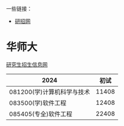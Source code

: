 一些链接：
- [研招网](https://yz.chsi.com.cn/)

# 华师大
[研究生招生信息网](https://yjszs.ecnu.edu.cn/43258/list.htm)

|2024|初试|
| --- | --- |
|081200(学)计算机科学与技术|11408|
|083500(学)软件工程|12408|
|085405(专全)软件工程|22408|